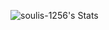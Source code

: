 ![soulis-1256's Stats](https://github-readme-stats.vercel.app/api?username=soulis-1256&theme=vue-dark&show_icons=true&hide_border=true&count_private=true)
